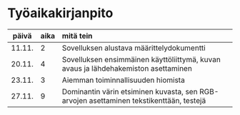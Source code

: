 # Työaikakirjanpito #

| päivä | aika | mitä tein  |
| :----:|:-----| :-----|
| 11.11. | 2    | Sovelluksen alustava määrittelydokumentti |
| 20.11. | 4    | Sovelluksen ensimmäinen käyttöliittymä, kuvan avaus ja lähdehakemiston asettaminen |
| 23.11. | 3    | Aiemman toiminnallisuuden hiomista |
| 27.11. | 9    | Dominantin värin etsiminen kuvasta, sen RGB-arvojen asettaminen tekstikenttään, testejä |
